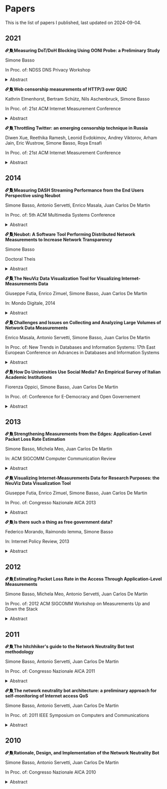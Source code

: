 # Papers

<!--
SPDX-License-Identifier: GPL-2.0-only
Adapted from: https://github.com/NullHypothesis/censorbib
-->

<style>
.icon {
    height: 0.8em;
}
</style>

This is the list of papers I published, last updated on 2024-09-04.

## 2021

<div id="basso2021measuring">
    <p>
        <a href="#basso2021measuring">
            <img src="/assets/link-icon.svg" class="icon" alt="[#]">
        </a>
        <a href="basso2021measuring.pdf">
            <img src="/assets/pdf-icon.svg" class="icon" alt="[pdf]">
        </a>
        <strong>Measuring DoT/DoH Blocking Using OONI Probe: a Preliminary Study</strong>
    </p>
    <p>Simone Basso</p>
    <p>In Proc. of: NDSS DNS Privacy Workshop</p>
    <details>
        <summary>Abstract</summary>
        <p>We designed DNSCheck, an active network experiment to detect the blocking
        of DoT/DoH services. We implemented DNSCheck into OONI Probe, the network-interference
        measurement tool we develop since 2012. We compiled a list of popular DoT/DoH
        services and ran DNSCheck measurements with help from volunteer OONI Probe
        users. We present preliminary results from measurements in Kazakhstan (AS48716),
        Iran (AS197207), and China (AS45090). We tested 123 DoT/DoH services,
        corresponding to 461 TCP/QUIC endpoints. We found endpoints to fail
        or succeed consistently. In AS197207 (Iran), 50% of the DoT endpoints
        seem blocked. Otherwise, we found that more than 80% of the tested
        endpoints were always reachable. The most frequently blocked services are
        Cloudflare’s and Google’s. In most cases, attempting to reach blocked
        endpoints failed with a timeout. We observed timeouts connecting, during,
        and after the TLS handshake. TLS blocking depends on either the SNI
        or the destination endpoint.</p>
    </details>
</div>

<div id="kelmenhorst2021web">
    <p>
        <a href="#kelmenhorst2021web">
            <img src="/assets/link-icon.svg" class="icon" alt="[#]">
        </a>
        <a href="kelmenhorst2021web.pdf">
            <img src="/assets/pdf-icon.svg" class="icon" alt="[pdf]">
        </a>
        <strong>Web censorship measurements of HTTP/3 over QUIC</strong>
    </p>
    <p>Kathrin Elmenhorst, Bertram Schütz, Nils Aschenbruck, Simone Basso</p>
    <p>In Proc. of: 21st ACM Internet Measurement Conference</p>
    <details>
        <summary>Abstract</summary>
        <p>Web traffic censorship limits the free access to information, making
        it a global human rights issue. The introduction of HTTP/3 (HTTP over QUIC)
        yields promising expectations to counteract such interference, due to its
        novelty, build-in encryption, and faster connection establishment. To evaluate
        this hypothesis and analyze the current state of HTTP/3 blocking, we extended
        the open-source censorship measurement-tool OONI with an HTTP/3 module. Using an
        input list of possibly-blocked websites, real-world measurements with HTTPS
        and HTTP/3 were conducted in selected Autonomous Systems in China, Iran, India,
        and Kazakhstan. The presented evaluation assesses the different blocking
        methodologies employed for TCP/TLS versus the ones employed for QUIC. The
        results reveal dedicated UDP blocking in Iran and major IP blocklisting
        affecting QUIC in China and India.</p>
    </details>
</div>

<div id="xue2021throttling">
    <p>
        <a href="#xue2021throttling">
            <img src="/assets/link-icon.svg" class="icon" alt="[#]">
        </a>
        <a href="xue2021throttling.pdf">
            <img src="/assets/pdf-icon.svg" class="icon" alt="[pdf]">
        </a>
        <strong>Throttling Twitter: an emerging censorship technique in Russia</strong>
    </p>
    <p>Diwen Xue, Reethika Ramesh, Leonid Evdokimov, Andrey Viktorov, Arham Jain, Eric Wustrow, Simone Basso, Roya Ensafi</p>
    <p>In Proc. of: 21st ACM Internet Measurement Conference</p>
    <details>
        <summary>Abstract</summary>
        <p>In March 2021, the Russian government started to throttle Twitter
        on a national level, marking the first ever use of large-scale, targeted
        throttling for censorship purposes. The slowdown was intended
        to pressure Twitter to comply with content removal requests from
        the Russian government.</p>
        <p>In this paper, we take a first look at this emerging censorship
        technique. We work with local activists in Russia to detect and
        measure the throttling and reverse engineer the throttler from in-country
        vantage points. We find that the throttling is triggered
        by Twitter domains in the TLS SNI extension, and the throttling
        limits both upstream and downstream traffic to a value between
        130 kbps and 150 kbps by dropping packets that exceed this rate.
        We also find that the throttling devices appear to be located close
        to end-users, and that the throttling behaviors are consistent across
        different ISPs suggesting that they are centrally coordinated. No-
        tably, this deployment marks a departure from Russia’s previously
        decentralized model to a more centralized one that gives significant
        power to the authority to impose desired restrictions unilaterally.
        Russia’s throttling of Twitter serves as a wake-up call to censorship
        researchers, and we hope to encourage future work in detecting
        and circumventing this emerging censorship technique.</p>
    </details>
</div>

## 2014

<div id="basso2014measuring">
    <p>
        <a href="#basso2014measuring">
            <img src="/assets/link-icon.svg" class="icon" alt="[#]">
        </a>
        <a href="basso2014measuring.pdf">
            <img src="/assets/pdf-icon.svg" class="icon" alt="[pdf]">
        </a>
        <strong>Measuring DASH Streaming Performance from the End Users Perspective using Neubot</strong>
    </p>
    <p>Simone Basso, Antonio Servetti, Enrico Masala, Juan Carlos De Martin</p>
    <p>In Proc. of: 5th ACM Multimedia Systems Conference</p>
    <details>
        <summary>Abstract</summary>
        <p>The popularity of DASH streaming is rapidly increasing and a number of commercial streaming
        services are adopting this new standard. While the benefits of building streaming services on top
        of the HTTP protocol are clear, further work is still necessary to evaluate and enhance the
        system performance from the perspective of the end user. Here we present a novel framework to
        evaluate the performance of rate-adaptation algorithms for DASH streaming using network
        measurements collected from more than a thousand Internet clients. Data, which have been
        made publicly available, are collected by a DASH module built on top of Neubot, an open source
        tool for the collection of network measurements. Some examples about the possible usage of
        the collected data are given, ranging from simple analysis and performance comparisons
        of download speeds to the performance simulation of alternative adaptation strategies using,
        e.g., the instantaneous available bandwidth values.</p>
    </details>
</div>

<div id="basso2014neubot">
    <p>
        <a href="#basso2014neubot">
            <img src="/assets/link-icon.svg" class="icon" alt="[#]">
        </a>
        <a href="basso2014neubot.pdf">
            <img src="/assets/pdf-icon.svg" class="icon" alt="[pdf]">
        </a>
        <strong>Neubot: A Software Tool Performing Distributed Network Measurements to Increase Network Transparency</strong>
    </p>
    <p>Simone Basso</p>
    <p>Doctoral Theis</p>
    <details>
        <summary>Abstract</summary>
        <p>We present Neubot (the network neutrality bot), a network-measurement platform designed to
        run network-performance experiments from the network edges. The data produced by Neubot is useful
        to increase network transparency and to study network neutrality. We describe the Neubot architecture
        (based on plugins that emulate several protocols and are able to run client-server and peer-to-peer
        tests), which is one of the main contributions of this thesis. We describe the current Neubot
        implementation (Neubot 0.4.16.9), we provide up-to-date data concerning Neubot deployment, and we
        show how we used Neubot to run four diverse large-scale measurements campaigns involving more
        than 1,000 Neubot instances each. Such measurements campaign, which were only possible because the
        Neubot architecture was already flexible enough to allow us to deploy new network experiments on
        the already installed Neubot instances, were concerned with, respectively: the measurement of broadband speed using the HTTP protocol; the study of the link between application-level measurements and the packet-loss
        rate experienced by TCP (which is the other main contribution of this thesis); the study of
        rate adaptation algorithms for the dynamic adaptive streaming over HTTP streaming technology
        (DASH); emulating the BitTorrent protocol. We conclude the thesis with the description of
        Neuviz (the Neubot visualizer), a prototype data-visualization architecture that loads Neubot
        data and allows to navigate the data looking for potential deviations from network
        neutrality. Despite being still in beta stage, Neuviz already allowed to spot
        three anomalies in the median speeds measured by the Neubot ‘HTTP Speedtest’ and BitTorrent tests.</p>
    </details>
</div>

<div id="futia2014neuviz">
    <p>
        <a href="#futia2014neuviz">
            <img src="/assets/link-icon.svg" class="icon" alt="[#]">
        </a>
        <a href="futia2014neuviz.pdf">
            <img src="/assets/pdf-icon.svg" class="icon" alt="[pdf]">
        </a>
        <strong>The NeuViz Data Visualization Tool for Visualizing Internet-Measurements Data</strong>
    </p>
    <p>Giuseppe Futia, Enrico Zimuel, Simone Basso, Juan Carlos De Martin</p>
    <p>In: Mondo Digitale, 2014</p>
    <details>
        <summary>Abstract</summary>
        <p>In this paper we present NeuViz, a data processing and visualization architecture for
        network measurement experiments. NeuViz has been tailored to work on the data produced by
        Neubot (Net Neutrality Bot), an Internet bot that performs periodic, active network
        performance tests. We show that NeuViz is an effective tool to navigate Neubot data to
        identify cases (to be investigated with more specific network tests) in which a protocol
        seems discriminated. Also, we suggest how the information provided by the NeuViz Web
        API can help to automatically detect cases in which a protocol seems discriminated, to
        raise warnings or trigger more specific tests.</p>
    </details>
</div>

<div id="masala2014challenges">
    <p>
        <a href="#masala2014challenges">
            <img src="/assets/link-icon.svg" class="icon" alt="[#]">
        </a>
        <a href="masala2014challenges.pdf">
            <img src="/assets/pdf-icon.svg" class="icon" alt="[pdf]">
        </a>
        <strong>Challenges and Issues on Collecting and Analyzing Large Volumes of Network Data Measurements</strong>
    </p>
    <p>Enrico Masala, Antonio Servetti, Simone Basso, Juan Carlos De Martin</p>
    <p>In Proc. of: New Trends in Databases and Information Systems: 17th East European Conference on Advances in Databases and Information Systems</p>
    <details>
        <summary>Abstract</summary>
        <p>This paper presents the main challenges and issues faced when collecting and
        analyzing a large volume of network data measure- ments. We refer in particular to
        data collected by means of Neubot, an open source project that uses active probes
        on the client side to measure the evolution of key network parameters over time to
        better understand the performance of end-users’ Internet connections. The
        measured data are already freely accessible and stored on Measurement
        Lab (M-Lab), an organization that provides dedicated resources to perform
        network measurements and diagnostics in the Internet. Given the ever increasing
        amount of data collected by the Neubot project as well as other similar
        projects hosted by M-Lab, it is necessary to improve the platform to
        efficiently handle the huge amount of data that is expected to come in
        the very near future, so that it can be used by researchers and end-users
        themselves to gain a better understanding of network behavior.</p>
    </details>
</div>

<div id="oppici2014universities">
    <p>
        <a href="#oppici2014universities">
            <img src="/assets/link-icon.svg" class="icon" alt="[#]">
        </a>
        <a href="oppici2014universities.pdf">
            <img src="/assets/pdf-icon.svg" class="icon" alt="[pdf]">
        </a>
        <strong>How Do Universities Use Social Media? An Empirical Survey of Italian Academic Institutions</strong>
    </p>
    <p>Fiorenza Oppici, Simone Basso, Juan Carlos De Martin</p>
    <p>In Proc. of: Conference for E-Democracy and Open Governement</p>
    <details>
        <summary>Abstract</summary>
        <p>This work describes how Italian universities use social media, with a focus on
        Facebook and Twitter. Empirical data about the online features and behaviour of the social
        media accounts of Italian universities was gathered using several qualitative and quantitative
        data collection techniques, including automatic data collection, ad-hoc Application
        Programming Interface (API) queries and information obtained from the university personnel
        managing the accounts. The results of the ‘SocialUniversity’ project show that most Italian
        universities have active social network accounts; that Facebook is the platform of choice to
        answer the students’ questions, while Twitter serves mostly as an online news channel; that
        Italian universities on average use social media platforms generally better than the Italian
        public administration; that in the specific subset of technical universities, a few Italian
        institutions have an online footprint comparable to some of the top European technical
        universities (e.g., the Swiss Federal Institute of Technology in Zurich).</p>
    </details>
</div>

## 2013

<div id="basso2013strengthening">
    <p>
        <a href="#basso2013strengthening">
            <img src="/assets/link-icon.svg" class="icon" alt="[#]">
        </a>
        <a href="basso2013strengthening.pdf">
            <img src="/assets/pdf-icon.svg" class="icon" alt="[pdf]">
        </a>
        <strong>Strengthening Measurements from the Edges: Application-Level Packet Loss Rate Estimation</strong>
    </p>
    <p>Simone Basso, Michela Meo, Juan Carlos De Martin</p>
    <p>In: ACM SIGCOMM Computer Communication Review</p>
    <details>
        <summary>Abstract</summary>
        <p>Network users know much less than ISPs, Internet exchanges and content providers about what
        happens inside the network. Consequently users cannot either easily detect network neutrality
        violations or readily exercise their market power by knowledgeably switching ISPs.</p>
        <p>This paper contributes to the ongoing efforts to empower users by proposing two models to
        estimate – via application-level measurements – a key network indicator, i.e., the packet loss
        rate (PLR) experienced by FTP-like TCP downloads.</p>
        <p>Controlled, testbed, and large-scale experiments show that the Inverse Mathis model is
        simpler and more consistent across the whole PLR range, but less accurate than the more advanced
        Likely Rexmit model for landline connections and moderate PLR.</p>
    </details>
</div>

<div id="futia2013visualizing">
    <p>
        <a href="#futia2013visualizing">
            <img src="/assets/link-icon.svg" class="icon" alt="[#]">
        </a>
        <a href="futia2013visualizing.pdf">
            <img src="/assets/pdf-icon.svg" class="icon" alt="[pdf]">
        </a>
        <strong>Visualizing Internet-Measurements Data for Research Purposes: the NeuViz Data Visualization Tool</strong>
    </p>
    <p>Giuseppe Futia, Enrico Zimuel, Simone Basso, Juan Carlos De Martin</p>
    <p>In Proc. of: Congresso Nazionale AICA 2013</p>
    <details>
        <summary>Abstract</summary>
        <p>In this paper we present NeuViz, a data processing and visualization architecture for network
        measurement experiments. NeuViz has been tailored to work on the data produced by Neubot (Net Neutrality
        Bot), an Internet bot that performs periodic, active network performance tests. We show that NeuViz
        is an effective tool to navigate Neubot data to identify cases (to be investigated with more specific
        network tests) in which a protocol seems discriminated. Also, we suggest how the information
        provided by the NeuViz Web API can help to automatically detect cases in which a protocol seems
        discriminated, to raise warnings or trigger more specific tests.</p>
    </details>
</div>

<div id="morando2013free">
    <p>
        <a href="#morando2013free">
            <img src="/assets/link-icon.svg" class="icon" alt="[#]">
        </a>
        <a href="morando2013free.pdf">
            <img src="/assets/pdf-icon.svg" class="icon" alt="[pdf]">
        </a>
        <strong>Is there such a thing as free government data?</strong>
    </p>
    <p>Federico Morando, Raimondo Iemma, Simone Basso</p>
    <p>In: Internet Policy Review, 2013</p>
    <details>
        <summary>Abstract</summary>
        <p>The recently-amended European public sector information (PSI) directive (Directive 2013/37/EU, PDF,
        hereinafter “the directive”) rests on the assumption that “[d]ocuments produced by public sector bodies
        of the Member States constitute a vast, diverse and valuable pool of resources that can benefit the
        knowledge economy” (recital 1).</p>
        <p>More specifically, European policy-makers submit that “[o]pen data policies which encourage
        the wide availability and re-use of public sector information for private or commercial purposes,
        with minimal or no legal, technical or financial constraints [...] can play an important role
        in kick-starting the development of new services [...], stimulate economic growth and
        promote social engagement” (recital 3).</p>
        <p>Therefore, to keep financial constraints on re-use as low as possible, the directive provides
        that, “where charges are made by public sector bodies for the re-use of documents, those
        charges should in principle be limited to the marginal costs”. In practice, this should imply
        that most (natively digital) government data are free to re-use for any (lawful) purpose.</p>
        <p>This article provides a brief review of the of the public-sector-information pricing issues. It then
        discusses the terms under which the ongoing consultation on the implementation guidelines of the PSI
        directive addresses pricing. In particular, this article discusses the calculation criteria
        for marginal costs.</p>
    </details>
</div>

## 2012

<div id="basso2012estimating">
    <p>
        <a href="#basso2012estimating">
            <img src="/assets/link-icon.svg" class="icon" alt="[#]">
        </a>
        <a href="basso2012estimating.pdf">
            <img src="/assets/pdf-icon.svg" class="icon" alt="[pdf]">
        </a>
        <strong>Estimating Packet Loss Rate in the Access Through Application-Level Measurements</strong>
    </p>
    <p>Simone Basso, Michela Meo, Antonio Servetti, Juan Carlos De Martin</p>
    <p>In Proc. of: 2012 ACM SIGCOMM Workshop on Measurements Up and Down the Stack</p>
    <details>
        <summary>Abstract</summary>
        <p>End user monitoring of quality of experience is one of the necessary steps to achieve an
        effective and winning control over network neutrality. The involvement of the end user,
        however, requires the development of light and user-friendly tools that can be easily run
        at the application level with limited effort and network resources usage. In this paper,
        we propose a simple model to estimate packet loss rate perceived by a connection, by round
        trip time and TCP goodput samples collected at the application level. The model is
        derived from the well-known Mathis equation, which predicts the bandwidth of a steady-state
        TCP connection under random losses and delayed ACKs and it is evaluated in a testbed
        environment under a wide range of different conditions. Experiments are also run on real
        access networks. We plan to use the model to analyze the results collected by the "network
        neutrality bot" (Neubot), a research tool that performs application-level network-performance
        measurements. However, the methodology is easily portable and can be interesting for
        basically any user application that performs large downloads or uploads and requires to
        estimate access network quality and its variations.</p>
    </details>
</div>

## 2011

<div id="basso2011hitchhiker">
    <p>
        <a href="#basso2011hitchhiker">
            <img src="/assets/link-icon.svg" class="icon" alt="[#]">
        </a>
        <a href="basso2011hitchhiker.pdf">
            <img src="/assets/pdf-icon.svg" class="icon" alt="[pdf]">
        </a>
        <strong>The hitchhiker's guide to the Network Neutrality Bot test methodology</strong>
    </p>
    <p>Simone Basso, Antonio Servetti, Juan Carlos De Martin</p>
    <p>In Proc. of: Congresso Nazionale AICA 2011</p>
    <details>
        <summary>Abstract</summary>
        <p>The Neubot project is based on an open-source computer program, the Neubot, that, downloaded
        and installed by Internet users, performs quality of service measurements and collects data at
        a central server. The raw results are published on the web under the terms and conditions of
        the Creative Commons Zero license. This paper is the guide for researchers and individuals that
        aims to study, build on and analyze Neubot methodology and results. We provide an exhaustive
        documentation of Neubot’s HTTP test behavior, along with a discussion of the methodology. Besides
        that, the article shows an analysis of the Turin-area results (in the May-September time
        interval) and explains the rationale behind the privacy policy, which allows us to publish
        results as raw data.</p>
    </details>
</div>

<div id="basso2011network">
    <p>
        <a href="#basso2011network">
            <img src="/assets/link-icon.svg" class="icon" alt="[#]">
        </a>
        <a href="basso2011network.pdf">
            <img src="/assets/pdf-icon.svg" class="icon" alt="[pdf]">
        </a>
        <strong>The network neutrality bot architecture: a preliminary approach for self-monitoring
        of Internet access QoS</strong>
    </p>
    <p>Simone Basso, Antonio Servetti, Juan Carlos De Martin</p>
    <p>In Proc. of: 2011 IEEE Symposium on Computers and Communications</p>
    <details>
        <summary>Abstract</summary>
        <p>The "network neutrality bot" (Neubot) is an evolving software architecture for distributed Internet
        access quality and network neutrality measurements. The core of this architecture is an open-source agent
        that ordinary users may install on their computers to gain a deeper understanding of their Internet
        connections. The agent periodically monitors the quality of service provided to the user, running
        background active transmission tests that emulate different application-level protocols. The results
        are then collected on a central server and made publicly available to allow constant monitoring of
        the state of the Internet by interested parties.</p>
        <p>In this article we describe how we enhanced Neubot architec- ture both to deploy a distributed
        broadband speed test and to allow the development of plug-in transmission tests. In addition, we start
        a preliminary discussion on the results we have collected in the first three months after the first
        public release of the software.</p>
    </details>
</div>

## 2010

<div id="basso2010rationale">
    <p>
        <a href="#basso2010rationale">
            <img src="/assets/link-icon.svg" class="icon" alt="[#]">
        </a>
        <a href="basso2010rationale.pdf">
            <img src="/assets/pdf-icon.svg" class="icon" alt="[pdf]">
        </a>
        <strong>Rationale, Design, and Implementation of the Network Neutrality Bot</strong>
    </p>
    <p>Simone Basso, Antonio Servetti, Juan Carlos De Martin</p>
    <p>In Proc. of: Congresso Nazionale AICA 2010</p>
    <details>
        <summary>Abstract</summary>
        <p>The "Network Neutrality Bot" (Neubot) is a software application that measures, in a distributed way,
        Internet access quality of service with a specific emphasis on detection of potential network neutrality
        violations (such as peer-to-peer traffic discrimination). It is based on a light- weight, open-source
        computer program that can be downloaded and installed by ordinary Internet users. The program performs
        background tests: the results are sent to a centralized server (or collection of servers), which publishes
        them, thus rebalancing, at least in part, the current deep information asymmetry between Internet Service
        Providers and users. The collected data will allow constant monitoring of the state of the Internet,
        enabling a deeper understanding of such crucial infrastructure, as well as a more reliable basis for
        discussing network neutrality policies.</p>
    </details>
</div>

